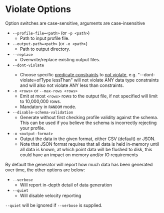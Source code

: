 # Violate Options
Option switches are case-sensitive, arguments are case-insensitive

* `--profile-file=<path>` (or `-p <path>`)
   * Path to input profile file.
* `--output-path=<path>` (or `-o <path>`)
   * Path to output directory.
* `--replace`
    * Overwrite/replace existing output files.
* `--dont-violate` <epistemic constraints...>
   * Choose specific [predicate constraints](../UserGuide.md#Predicate-constraints) to [not violate](../alphaFeatures/SelectiveViolation.md), e.g. "--dont-violate=ofType lessThan" will not violate ANY data type constraints and will also not violate ANY less than constraints.
* `-n <rows>` or `--max-rows <rows>`
   * Emit at most `<rows>` rows to the output file, if not specified will limit to 10,000,000 rows.
   * Mandatory in `RANDOM` mode.
* `--disable-schema-validation`
   * Generate without first checking profile validity against the schema. This can be used if you believe the schema is incorrectly rejecting your profile.
* `-o <output-format>`
   * Output the data in the given format, either CSV (default) or JSON.
   * Note that JSON format requires that all data is held in-memory until all data is known, at which point data will be flushed to disk, this could have an impact on memory and/or IO requirements

By default the generator will report how much data has been generated over time, the other options are below:
* `--verbose`
    * Will report in-depth detail of data generation
* `--quiet`
    * Will disable velocity reporting
    
`--quiet` will be ignored if `--verbose` is supplied.